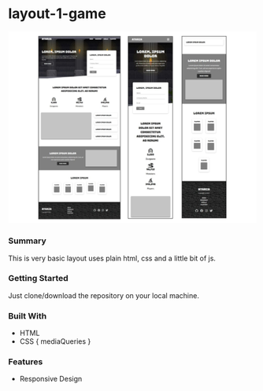 # layout-1-game

![](/project-showcase.jpg)

### Summary

This is very basic layout uses plain html, css and a little bit of js.

### Getting Started

Just clone/download the repository on your local machine.

### Built With

- HTML
- CSS { mediaQueries }

### Features

- Responsive Design
